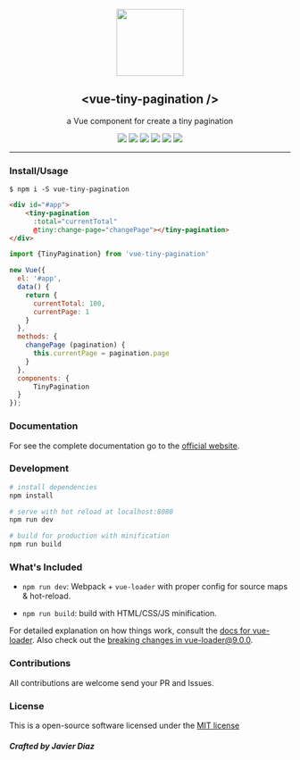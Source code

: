 <p align="center">
  <a href="https://github.com/coderdiaz/vue-tiny-pagination">
    <img src="https://vuejs.org/images/logo.png" width="120">
  </a>
  <h2 align="center">&lt;vue-tiny-pagination /&gt;</h2>
</p>

<p align="center">
  a Vue component for create a tiny pagination
</p>

<p align="center">
    <a href="https://npmjs.com/package/vue-tiny-pagination"><img src="https://img.shields.io/npm/dt/vue-tiny-pagination.svg?style=flat-square"></a>
    <a href="https://github.com/coderdiaz/vue-tiny-pagination/blob/master/LICENSE"><img src="https://img.shields.io/badge/license-MIT-blue.svg?style=flat-square"></a>
    <a href="https://github.com/coderdiaz/vue-tiny-pagination/stargazers"><img src="https://img.shields.io/github/stars/coderdiaz/vue-tiny-pagination.svg?style=flat-square"></a>
    <a href="http://npmjs.com/package/vue-tiny-pagination"><img src="https://img.shields.io/npm/v/vue-tiny-pagination.svg?style=flat-square"></a>
    <a href="http://npmjs.com/package/vue-tiny-pagination"><img src="https://img.shields.io/npm/dm/vue-tiny-pagination.svg?style=flat-square"></a>
    <a href="https://www.paypal.me/coderdiaz"><img src="https://img.shields.io/badge/invite-coffee-red.svg?style=flat-square"></a>
</p>

---

### Install/Usage

```
$ npm i -S vue-tiny-pagination
```

```html
<div id="#app">
    <tiny-pagination
      :total="currentTotal"
      @tiny:change-page="changePage"></tiny-pagination>
</div>
```

```javascript
import {TinyPagination} from 'vue-tiny-pagination'

new Vue({
  el: '#app',
  data() {
    return {
      currentTotal: 100,
      currentPage: 1
    }
  },
  methods: {
    changePage (pagination) {
      this.currentPage = pagination.page
    }
  },
  components: {
      TinyPagination
  }
});
```

### Documentation

For see the complete documentation go to the [official website](https://coderdiaz.me/vue-tiny-pagination).


### Development

``` bash
# install dependencies
npm install

# serve with hot reload at localhost:8080
npm run dev

# build for production with minification
npm run build
```

### What's Included

- `npm run dev`: Webpack + `vue-loader` with proper config for source maps & hot-reload.

- `npm run build`: build with HTML/CSS/JS minification.

For detailed explanation on how things work, consult the [docs for vue-loader](http://vuejs.github.io/vue-loader). Also check out the [breaking changes in vue-loader@9.0.0](https://github.com/vuejs/vue-loader/releases/tag/v9.0.0).

### Contributions
All contributions are welcome send your PR and Issues.

### License
This is a open-source software licensed under the [MIT license](https://raw.githubusercontent.com/coderdiaz/vue-datasource/master/LICENSE)

##### Crafted by Javier Diaz